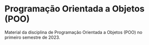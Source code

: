 # Programação Orientada a Objetos (POO)
Material da disciplina de Programação Orientada a Objetos (POO) no primeiro semestre de 2023.
